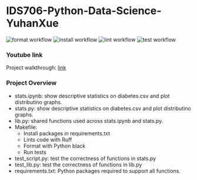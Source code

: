 # IDS706-Python-Data-Science-YuhanXue

![format workflow](https://github.com/nogibjj/IDS706-Python-Data-Science-YuhanXue/actions/workflows/format.yml/badge.svg)
![install workflow](https://github.com/nogibjj/IDS706-Python-Data-Science-YuhanXue/actions/workflows/install.yml/badge.svg)
![lint workflow](https://github.com/nogibjj/IDS706-Python-Data-Science-YuhanXue/actions/workflows/lint.yml/badge.svg)
![test workflow](https://github.com/nogibjj/IDS706-Python-Data-Science-YuhanXue/actions/workflows/test.yml/badge.svg)

### Youtube link
Project walkthrough: [link](link)

### Project Overview
- stats.ipynb: show descriptive statistics on diabetes.csv and plot distributino graphs.
- stats.py: show descriptive statistics on diabetes.csv and plot distributino graphs.
- lib.py: shared functions used across stats.ipynb and stats.py.
- Makefile:
  - Install packages in requirements.txt
  - Lints code with Ruff
  - Format with Python black
  - Run tests
- test_script.py: test the correctness of functions in stats.py
- test_lib.py: test the correctness of functions in lib.py
- requirements.txt: Python packages required to support all functions.